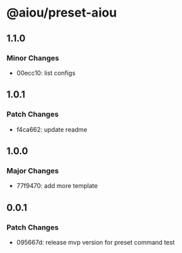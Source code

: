 # @aiou/preset-aiou

## 1.1.0

### Minor Changes

- 00ecc10: list configs

## 1.0.1

### Patch Changes

- f4ca662: update readme

## 1.0.0

### Major Changes

- 77f9470: add more template

## 0.0.1

### Patch Changes

- 095667d: release mvp version for preset command test
